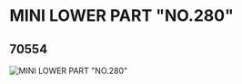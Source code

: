 # MINI LOWER PART "NO.280"
## 70554
![MINI LOWER PART "NO.280"](https://lc-www-live-s.legocdn.com/media/bricks/5/2/6028068.jpg)